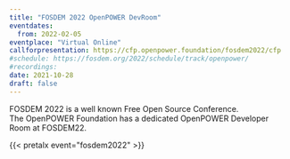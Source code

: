 ```yaml
---
title: "FOSDEM 2022 OpenPOWER DevRoom"
eventdates:
  from: 2022-02-05
eventplace: "Virtual Online"
callforpresentation: https://cfp.openpower.foundation/fosdem2022/cfp
#schedule: https://fosdem.org/2022/schedule/track/openpower/
#recordings:
date: 2021-10-28
draft: false
---
```


FOSDEM 2022 is a well known Free Open Source Conference.  
The OpenPOWER Foundation has a dedicated OpenPOWER Developer Room at FOSDEM22.

{{< pretalx event="fosdem2022" >}}

